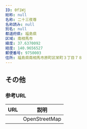 ```yaml
---
ID: 0f1Wj
総称: null
名称: 二十三夜尊
名称読み: null
別名: null
都道府県: 福島県
区域: 南相馬市
緯度: 37.6370092
経度: 140.9656527
郵便番号: 9750003
住所: 福島県南相馬市原町区栄町３丁目７８
---
```


## その他

### 参考URL

| URL | 説明          |
| --- | ------------- |
|     | OpenStreetMap |
